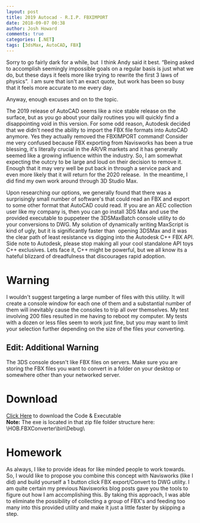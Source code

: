 ```yaml
---
layout: post
title: 2019 Autocad - R.I.P. FBXIMPORT
date: 2018-09-07 00:38
author: Josh Howard
comments: true
categories: [.NET]
tags: [3dsMax, AutoCAD, FBX]
---
```

Sorry to go fairly dark for a while, but  I think Andy said it best. “Being asked to accomplish seemingly impossible goals on a regular basis is just what we do, but these days it feels more like trying to rewrite the first 3 laws of physics”.  I am sure that isn't an exact quote, but work has been so busy that it feels more accurate to me every day.

Anyway, enough excuses and on to the topic.

The 2019 release of AutoCAD seems like a nice stable release on the surface, but as you go about your daily routines you will quickly find a disappointing void in this version. For some odd reason, Autodesk decided that we didn't need the ability to import the FBX file formats into AutoCAD anymore. Yes they actually removed the FBXIMPORT command! Consider me very confused because FBX exporting from Navisworks has been a true blessing, it's literally crucial in the AR/VR markets and it has generally seemed like a growing influence within the industry. So, I am somewhat expecting the outcry to be large and loud on their decision to remove it. Enough that it may very well be put back in through a service pack and even more likely that it will return for the 2020 release.  In the meantime, I did find my own work around through 3D Studio Max.

Upon researching our options, we generally found that there was a surprisingly small number of software's that could read an FBX and export to some other format that AutoCAD could read. If you are an AEC collection user like my company is, then you can go install 3DS Max and use the provided executable to puppeteer the 3DSMaxBatch console utility to do your conversions to DWG. My solution of dynamically writing MaxScript is kind of ugly, but it is significantly faster than  opening 3DSMax and it was the clear path of least resistance vs digging into the Autodesk C++ FBX API. Side note to Autodesk, please stop making all your cool standalone API toys C++ exclusives. Lets face it, C++ might be powerful, but we all know its a hateful blizzard of dreadfulness that discourages rapid adoption.

# Warning
I wouldn't suggest targeting a large number of files with this utility. It will create a console window for each one of them and a substantial number of them will inevitably cause the consoles to trip all over themselves. My test involving 200 files resulted in me having to reboot my computer. My tests with a dozen or less files seem to work just fine, but you may want to limit your selection further depending on the size of the files your converting.

## Edit: Additional Warning
The 3DS console doesn't like FBX files on servers. Make sure you are storing the FBX files you want to convert in a folder on your desktop or somewhere other than your networked server.

# Download
[Click Here](/assets/dotnet/HOB.FBXConverter.zip) to download the Code & Executable  
**Note:** The exe is located in that zip file folder structure here: \HOB.FBXConverter\bin\Debug\

# Homework
As always, I like to provide ideas for like minded people to work towards. So, I would like to propose you combine this concept with Navisworks (like I did) and build yourself a 1 button click FBX export/Convert to DWG utility. I am quite certain my previous Navisworks blog posts gave you the tools to figure out how I am accomplishing this. By taking this approach, I was able to eliminate the possibility of collecting a group of FBX's and feeding too many into this provided utility and make it just a little faster by skipping a step.